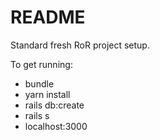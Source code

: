 # README

Standard fresh RoR project setup.

To get running: 

* bundle
* yarn install
* rails db:create
* rails s
* localhost:3000